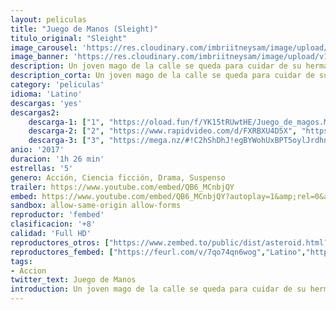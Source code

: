 ```yaml
---
layout: peliculas
title: "Juego de Manos (Sleight)"
titulo_original: "Sleight"
image_carousel: 'https://res.cloudinary.com/imbriitneysam/image/upload/v1543898872/manos-poster-min.jpg'
image_banner: 'https://res.cloudinary.com/imbriitneysam/image/upload/v1543898872/manos-banner-min.jpg'
description: Un joven mago de la calle se queda para cuidar de su hermana pequeña después de la muerte de su madre y se convierte en narcotráfico en la escena del partido de Los Ángeles para mantener un techo sobre sus cabezas. Cuando se mete en problemas con su proveedor, su hermana es secuestrada y se ve obligado a confiar tanto en su truco de mano y brillante mente para salvarla.
description_corta: Un joven mago de la calle se queda para cuidar de su hermana pequeña después de la muerte de su madre y se convierte en narcotráfico en la escena del partido de Los Ángeles para mantener un techo sobre sus cabezas. Cuando se mete en..
category: 'peliculas'
idioma: 'Latino'
descargas: 'yes'
descargas2:
    descarga-1: ["1", "https://oload.fun/f/YK15tRUwtHE/Juego_de_magos.MP4.mp4", "https://www.google.com/s2/favicons?domain=openload.co","OpenLoad","https://res.cloudinary.com/imbriitneysam/image/upload/v1541473684/mexico.png", "Latino", "Full HD"]
    descarga-2: ["2", "https://www.rapidvideo.com/d/FXRBXU4D5X", "https://www.google.com/s2/favicons?domain=www.rapidvideo.com","RapidVideo","https://res.cloudinary.com/imbriitneysam/image/upload/v1541473684/mexico.png", "Latino", "Full HD"]
    descarga-3: ["3", "https://mega.nz/#!C2hShDhJ!egBYWohUxBPT5oylJrdhnNVeWlW8rHxnCfHtKrh0fJs", "https://www.google.com/s2/favicons?domain=mega.nz","Mega","https://res.cloudinary.com/imbriitneysam/image/upload/v1541473684/mexico.png", "Latino", "Full HD"]
anio: '2017'
duracion: '1h 26 min'
estrellas: '5'
genero: Acción, Ciencia ficción, Drama, Suspenso
trailer: https://www.youtube.com/embed/QB6_MCnbjQY
embed: https://www.youtube.com/embed/QB6_MCnbjQY?autoplay=1&amp;rel=0&amp;hd=1&border=0&wmode=opaque&enablejsapi=1&modestbranding=1&controls=1&showinfo=0
sandbox: allow-same-origin allow-forms
reproductor: 'fembed'
clasificacion: '+8'
calidad: 'Full HD'
reproductores_otros: ["https://www.zembed.to/public/dist/asteroid.html?id=c4d0971eee4c4205f4fa988effbd960e&title=Sleight","Latino","https://mstream.press/wyptdjcodv2n","Latino"]
reproductores_fembed: ["https://feurl.com/v/7qo74qn6wog","Latino","https://feurl.com/v/2wom7k817lo","Latino"]
tags:
- Accion
twitter_text: Juego de Manos
introduction: Un joven mago de la calle se queda para cuidar de su hermana pequeña después de la muerte de su madre y se convierte en narcotráfico en la escena del partido de Los Ángeles para mantener un techo sobre sus cabezas. Cuando se mete en..
---
```












